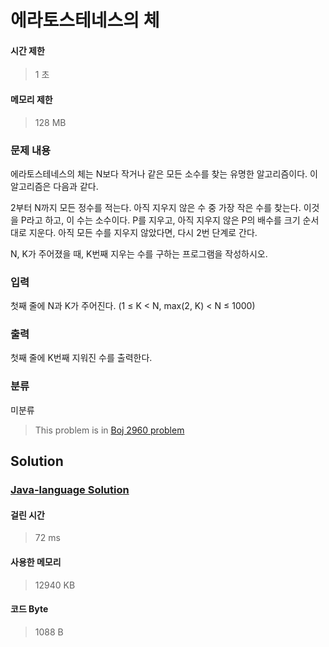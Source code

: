 # 에라토스테네스의 체
#### 시간 제한
> 1 초
#### 메모리 제한
> 128 MB
### 문제 내용

에라토스테네스의 체는 N보다 작거나 같은 모든 소수를 찾는 유명한 알고리즘이다.
이 알고리즘은 다음과 같다.

2부터 N까지 모든 정수를 적는다.
아직 지우지 않은 수 중 가장 작은 수를 찾는다. 이것을 P라고 하고, 이 수는 소수이다.
P를 지우고, 아직 지우지 않은 P의 배수를 크기 순서대로 지운다.
아직 모든 수를 지우지 않았다면, 다시 2번 단계로 간다.

N, K가 주어졌을 때, K번째 지우는 수를 구하는 프로그램을 작성하시오.

### 입력

첫째 줄에 N과 K가 주어진다. (1 ≤ K < N, max(2, K) < N ≤ 1000)

### 출력

첫째 줄에 K번째 지워진 수를 출력한다.

### 분류
미분류
> This problem is in [Boj 2960 problem](https://www.acmicpc.net/problem/2960)

## Solution
### [Java-language Solution](./main.java)
#### 걸린 시간
> 72 ms
#### 사용한 메모리
> 12940 KB
#### 코드 Byte
> 1088 B
